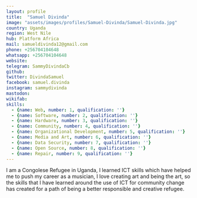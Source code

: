 ```yaml
---
layout: profile
title:  "Samuel Divinda"
image: "assets/images/profiles/Samuel-Divinda/Samuel-Divinda.jpg"
country: Uganda
region: West Nile
hub: Platform Africa
mail: samueldivinda12@gmail.com
phone: +256704104648
whatsapp: +256704104648
website: 
telegram: SammyDivindaCb
github: 
twitter: DivindaSamuel
facebook: samuel.divinda
instagram: sammydivinda
mastodon: 
wikifab:
skills:
  - {name: Web, number: 1, qualification: ''}
  - {name: Software, number: 2, qualification: ''}
  - {name: Hardware, number: 3, qualification: ''}
  - {name: Community, number: 4, qualification: ''}
  - {name: Organizational Development, number: 5, qualification: ''}
  - {name: Media and Art, number: 6, qualification: ''}
  - {name: Data Security, number: 7, qualification: ''}
  - {name: Open Source, number: 8, qualification: ''}
  - {name: Repair, number: 9, qualification: ''}
---
```

I am a Congolese Refugee in Uganda, I learned ICT skills which have helped me to push my career as a musician, I love creating art and being the art, so the skills that I have learned around the use of ICT for community change has created for a path of being a better responsible and creative refugee.
